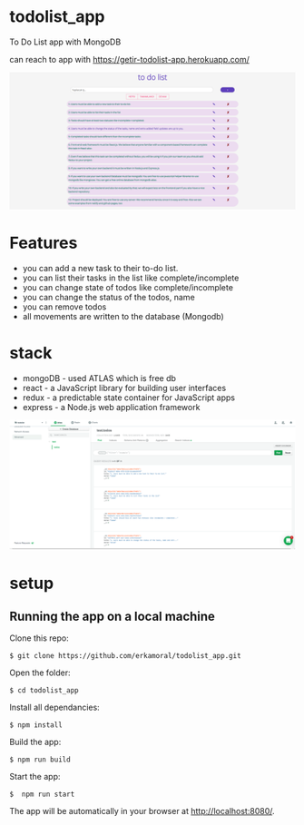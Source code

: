 # todolist_app
To Do List app with MongoDB 

can reach to app  with https://getir-todolist-app.herokuapp.com/

![plot](https://github.com/erkamoral/todolist_app/blob/dev/img/todolist.png?raw=true "Title")

# Features

- you can add a new task to their to-do list.
- you can list their tasks in the list like complete/incomplete
- you can change state of todos like complete/incomplete
- you can change the status of the todos, name
- you can remove todos
- all movements are written to the database (Mongodb)


# stack

- mongoDB - used ATLAS which is free db
- react - a JavaScript library for building user interfaces
- redux - a predictable state container for JavaScript apps
- express - a Node.js web application framework

![plot](https://github.com/erkamoral/todolist_app/blob/dev/img/mongodb.png?raw=true "Title")


# setup


## Running the app on a local machine

Clone this repo:

```
$ git clone https://github.com/erkamoral/todolist_app.git
```

Open the folder:

```
$ cd todolist_app
```

Install all dependancies:

```
$ npm install
```

Build the app:

```
$ npm run build
```

Start the app:

```
$  npm run start
```

The app will be automatically in your browser at <http://localhost:8080/>.

